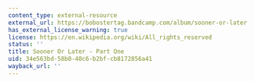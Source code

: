 ```yaml
---
content_type: external-resource
external_url: https://bobostertag.bandcamp.com/album/sooner-or-later
has_external_license_warning: true
license: https://en.wikipedia.org/wiki/All_rights_reserved
status: ''
title: Sooner Or Later - Part One
uid: 34e563bd-58b0-40c6-b2bf-cb8172856a41
wayback_url: ''
---
```

